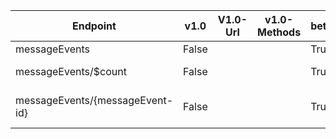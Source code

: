 | Endpoint | v1.0 | V1.0-Url | v1.0-Methods | beta | Beta-Url | Beta-Methods | Path | Root | Children | Segment |
| ----------| ----------| ----------| ----------| ----------| ----------| ----------| ----------| ----------| ----------| ----------|
| messageEvents| False| | | True| https://graph.microsoft.com/beta/messageEvents| Get Post| messageEvents| messageEvents| 2| messageEvents|
| messageEvents/$count| False| | | True| https://graph.microsoft.com/beta/messageEvents/$count| Get| messageEvents $count| messageEvents| 0| $count|
| messageEvents/{messageEvent-id}| False| | | True| https://graph.microsoft.com/beta/messageEvents/{messageEvent-id}| Get Patch Delete| messageEvents {messageEvent-id}| messageEvents| 0| {messageEvent-id}|
